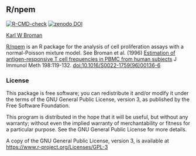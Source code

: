 ## R/npem

[![R-CMD-check](https://github.com/kbroman/npem/actions/workflows/R-CMD-check.yaml/badge.svg)](https://github.com/kbroman/npem/actions/workflows/R-CMD-check.yaml)
[![zenodo DOI](https://zenodo.org/badge/DOI/10.5281/zenodo.5149486.svg)](https://doi.org/10.5281/zenodo.5149486)

[Karl W Broman](https://kbroman.org)

[R/npem](https://github.com/kbroman/npem) is an R package for the analysis of cell proliferation assays
with a normal-Poisson mixture model. See Broman et al. (1996)
[Estimation of antigen-responsive T cell frequencies in PBMC from human subjects](https://www.biostat.wisc.edu/~kbroman/publications/jim.pdf)
J Immunol Meth 198:119-132.
[doi:10.1016/S0022-1759(96)00136-6](https://doi.org/b54v33)

### License

This package is free software; you can redistribute it and/or modify it
under the terms of the GNU General Public License, version 3, as
published by the Free Software Foundation.

This program is distributed in the hope that it will be useful, but
without any warranty; without even the implied warranty of
merchantability or fitness for a particular purpose.  See the GNU
General Public License for more details.

A copy of the GNU General Public License, version 3, is available at
<https://www.r-project.org/Licenses/GPL-3>
